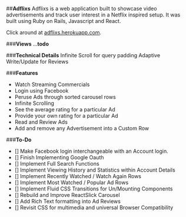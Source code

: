 ##**Adflixs**
Adflixs is a web application built to showcase video advertisements and track user interest in a Netflix inspired setup. It was built using Ruby on Rails, Javascript and React.

Click around at <a href='adflixs.herokuapp.com'>adflixs.herokuapp.com</a>.

###**Views**
...**todo**

###**Technical Details**
Infinite Scroll for query padding
Adaptive Write/Update for Reviews

###**Features**
* Watch Streaming Commercials
* Login using Facebook
* Peruse Ads through sorted carousel rows
* Infinite Scrolling
* See the average rating for a particular Ad
* Provide your own rating for a particular Ad
* Read and Review Ads
* Add and remove any Advertisement into a Custom Row

###**To-Do**
- [] Make Facebook login interchangeable with an Account login.
- [] Finish Implementing Google Oauth
- [] Implement Full Search Functions
- [] Implement Viewing History and Statistics within Account Details
- [] Implement Recently Watched / Watch Again Rows
- [] Implement Most Watched / Popular Ad Rows
- [] Implement Fluid CSS Transitions for Un/Mounting Components
- [] Rebuild and Improve ReactSlick Carousel
- [] Add Rich Text formatting into Ad Reviews
- [] Revisit CSS for multimedia and universal Browser Compatibility
